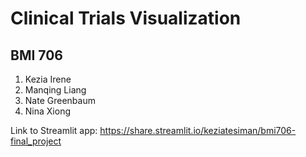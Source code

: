 # Clinical Trials Visualization

## BMI 706

1. Kezia Irene
2. Manqing Liang 
3. Nate Greenbaum
4. Nina Xiong

Link to Streamlit app: https://share.streamlit.io/keziatesiman/bmi706-final_project